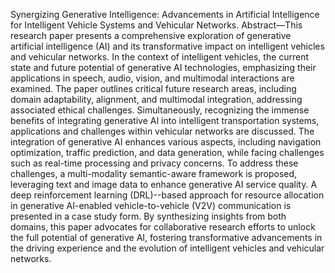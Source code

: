 Synergizing Generative Intelligence: Advancements in Artificial Intelligence for Intelligent Vehicle Systems and Vehicular Networks.
Abstract—This research paper presents a comprehensive exploration of generative artificial intelligence (AI) and its transformative impact on intelligent vehicles and vehicular networks. In the context of intelligent vehicles, the current state and future potential of generative AI technologies, emphasizing their applications in speech, audio, vision, and multimodal interactions are examined. The paper outlines critical future research areas, including domain adaptability, alignment, and multimodal integration, addressing associated ethical challenges. Simultaneously, recognizing the immense benefits of integrating generative AI into intelligent transportation systems, applications and challenges within vehicular networks are discussed. The integration of generative AI enhances various aspects, including navigation optimization, traffic prediction, and data generation, while facing challenges such as real-time processing and privacy concerns. To address these challenges, a multi-modality semantic-aware framework is proposed, leveraging text and image data to enhance generative AI service quality. A deep reinforcement learning (DRL)--based approach for resource allocation in generative AI-enabled vehicle-to-vehicle (V2V) communication is presented in a case study form. By synthesizing insights from both domains, this paper advocates for collaborative research efforts to unlock the full potential of generative AI, fostering transformative advancements in the driving experience and the evolution of intelligent vehicles and vehicular networks.
